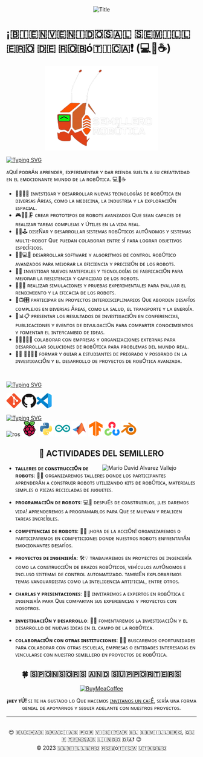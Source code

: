 <div align="center"><img src="https://readme-typing-svg.herokuapp.com?font=Architects+Daughter&color=%2338C2FF&size=50&center=true&vCenter=true&height=70&width=950&lines=¡La+revolución+robótica+comienza+aquí!" alt="Title"></img></div>


# ¡​🇧​​🇮​​🇪​​🇳​​🇻​​🇪​​🇳​​🇮​​🇩​​🇴​​🇸​ ​🇦​​🇱​ ​🇸​​🇪​​🇲​​🇮​​🇱​​🇱​​🇪​​🇷​​🇴​ ​🇩​​🇪​ ​🇷​​🇴​​🇧​ó​🇹​​🇮​​🇨​​🇦​❗ (💻💖☕)

<div id="header" align="center">
<img src="/img/semillero/background.png" width="300"/>
	
	
</div>

[![Typing SVG](https://readme-typing-svg.herokuapp.com?font=comfortaa&color=016EEA&size=24&width=600&lines=Diseñar+Desarrollar+Construir+Programar;Investigar+Optimizar+Simular+Modelar)](https://git.io/typing-svg)

ᴀQᴜÍ ᴘᴏᴅʀÁɴ ᴀᴘʀᴇɴᴅᴇʀ, ᴇxᴘᴇʀɪᴍᴇɴᴛᴀʀ ʏ ᴅᴀʀ ʀɪᴇɴᴅᴀ ꜱᴜᴇʟᴛᴀ ᴀ ꜱᴜ ᴄʀᴇᴀᴛɪᴠɪᴅᴀᴅ ᴇɴ ᴇʟ ᴇᴍᴏᴄɪᴏɴᴀɴᴛᴇ ᴍᴜɴᴅᴏ ᴅᴇ ʟᴀ ʀᴏʙÓᴛɪᴄᴀ. 💻💖☕


- 🧐🌱🚀🤓 ɪɴᴠᴇꜱᴛɪɢᴀʀ ʏ ᴅᴇꜱᴀʀʀᴏʟʟᴀʀ ɴᴜᴇᴠᴀꜱ ᴛᴇᴄɴᴏʟᴏɢÍᴀꜱ ᴅᴇ ʀᴏʙÓᴛɪᴄᴀ ᴇɴ ᴅɪᴠᴇʀꜱᴀꜱ Áʀᴇᴀꜱ, ᴄᴏᴍᴏ ʟᴀ ᴍᴇᴅɪᴄɪɴᴀ, ʟᴀ ɪɴᴅᴜꜱᴛʀɪᴀ ʏ ʟᴀ ᴇxᴘʟᴏʀᴀᴄɪÓɴ ᴇꜱᴘᴀᴄɪᴀʟ.
- 🎮👩‍🔧🗜 ᴄʀᴇᴀʀ ᴘʀᴏᴛᴏᴛɪᴘᴏꜱ ᴅᴇ ʀᴏʙᴏᴛꜱ ᴀᴠᴀɴᴢᴀᴅᴏꜱ Qᴜᴇ ꜱᴇᴀɴ ᴄᴀᴘᴀᴄᴇꜱ ᴅᴇ ʀᴇᴀʟɪᴢᴀʀ ᴛᴀʀᴇᴀꜱ ᴄᴏᴍᴘʟᴇᴊᴀꜱ ʏ Úᴛɪʟᴇꜱ ᴇɴ ʟᴀ ᴠɪᴅᴀ ʀᴇᴀʟ.
- 👾🎯🕹  ᴅɪꜱᴇÑᴀʀ ʏ ᴅᴇꜱᴀʀʀᴏʟʟᴀʀ ꜱɪꜱᴛᴇᴍᴀꜱ ʀᴏʙÓᴛɪᴄᴏꜱ ᴀᴜᴛÓɴᴏᴍᴏꜱ ʏ ꜱɪꜱᴛᴇᴍᴀꜱ ᴍᴜʟᴛɪ-ʀᴏʙᴏᴛ Qᴜᴇ ᴘᴜᴇᴅᴀɴ ᴄᴏʟᴀʙᴏʀᴀʀ ᴇɴᴛʀᴇ ꜱÍ ᴘᴀʀᴀ ʟᴏɢʀᴀʀ ᴏʙᴊᴇᴛɪᴠᴏꜱ ᴇꜱᴘᴇᴄÍꜰɪᴄᴏꜱ.
- 👩‍💻💻🧮 ᴅᴇꜱᴀʀʀᴏʟʟᴀʀ ꜱᴏꜰᴛᴡᴀʀᴇ ʏ ᴀʟɢᴏʀɪᴛᴍᴏꜱ ᴅᴇ ᴄᴏɴᴛʀᴏʟ ʀᴏʙÓᴛɪᴄᴏ ᴀᴠᴀɴᴢᴀᴅᴏꜱ ᴘᴀʀᴀ ᴍᴇᴊᴏʀᴀʀ ʟᴀ ᴇꜰɪᴄɪᴇɴᴄɪᴀ ʏ ᴘʀᴇᴄɪꜱɪÓɴ ᴅᴇ ʟᴏꜱ ʀᴏʙᴏᴛꜱ.
- 🦾🤖 ɪɴᴠᴇꜱᴛɪɢᴀʀ ɴᴜᴇᴠᴏꜱ ᴍᴀᴛᴇʀɪᴀʟᴇꜱ ʏ ᴛᴇᴄɴᴏʟᴏɢÍᴀꜱ ᴅᴇ ꜰᴀʙʀɪᴄᴀᴄɪÓɴ ᴘᴀʀᴀ ᴍᴇᴊᴏʀᴀʀ ʟᴀ ʀᴇꜱɪꜱᴛᴇɴᴄɪᴀ ʏ ᴄᴀᴘᴀᴄɪᴅᴀᴅ ᴅᴇ ʟᴏꜱ ʀᴏʙᴏᴛꜱ.
- 🚦🚧🚨 ʀᴇᴀʟɪᴢᴀʀ ꜱɪᴍᴜʟᴀᴄɪᴏɴᴇꜱ ʏ ᴘʀᴜᴇʙᴀꜱ ᴇxᴘᴇʀɪᴍᴇɴᴛᴀʟᴇꜱ ᴘᴀʀᴀ ᴇᴠᴀʟᴜᴀʀ ᴇʟ ʀᴇɴᴅɪᴍɪᴇɴᴛᴏ ʏ ʟᴀ ᴇꜰɪᴄᴀᴄɪᴀ ᴅᴇ ʟᴏꜱ ʀᴏʙᴏᴛꜱ.
- 🧿📺🎛 ᴘᴀʀᴛɪᴄɪᴘᴀʀ ᴇɴ ᴘʀᴏʏᴇᴄᴛᴏꜱ ɪɴᴛᴇʀᴅɪꜱᴄɪᴘʟɪɴᴀʀɪᴏꜱ Qᴜᴇ ᴀʙᴏʀᴅᴇɴ ᴅᴇꜱᴀꜰÍᴏꜱ ᴄᴏᴍᴘʟᴇᴊᴏꜱ ᴇɴ ᴅɪᴠᴇʀꜱᴀꜱ Áʀᴇᴀꜱ, ᴄᴏᴍᴏ ʟᴀ ꜱᴀʟᴜᴅ, ᴇʟ ᴛʀᴀɴꜱᴘᴏʀᴛᴇ ʏ ʟᴀ ᴇɴᴇʀɢÍᴀ.
- 📌📊📋 ᴘʀᴇꜱᴇɴᴛᴀʀ ʟᴏꜱ ʀᴇꜱᴜʟᴛᴀᴅᴏꜱ ᴅᴇ ɪɴᴠᴇꜱᴛɪɢᴀᴄɪÓɴ ᴇɴ ᴄᴏɴꜰᴇʀᴇɴᴄɪᴀꜱ, ᴘᴜʙʟɪᴄᴀᴄɪᴏɴᴇꜱ ʏ ᴇᴠᴇɴᴛᴏꜱ ᴅᴇ ᴅɪᴠᴜʟɢᴀᴄɪÓɴ ᴘᴀʀᴀ ᴄᴏᴍᴘᴀʀᴛɪʀ ᴄᴏɴᴏᴄɪᴍɪᴇɴᴛᴏꜱ ʏ ꜰᴏᴍᴇɴᴛᴀʀ ᴇʟ ɪɴᴛᴇʀᴄᴀᴍʙɪᴏ ᴅᴇ ɪᴅᴇᴀꜱ.
- 🏡🏢💁‍♀️🤵   ᴄᴏʟᴀʙᴏʀᴀʀ ᴄᴏɴ ᴇᴍᴘʀᴇꜱᴀꜱ ʏ ᴏʀɢᴀɴɪᴢᴀᴄɪᴏɴᴇꜱ ᴇxᴛᴇʀɴᴀꜱ ᴘᴀʀᴀ ᴅᴇꜱᴀʀʀᴏʟʟᴀʀ ꜱᴏʟᴜᴄɪᴏɴᴇꜱ ᴅᴇ ʀᴏʙÓᴛɪᴄᴀ ᴘᴀʀᴀ ᴘʀᴏʙʟᴇᴍᴀꜱ ᴅᴇʟ ᴍᴜɴᴅᴏ ʀᴇᴀʟ.
- 👨‍🏫 👩‍🎓👨‍🎓 ꜰᴏʀᴍᴀʀ ʏ ɢᴜɪᴀʀ ᴀ ᴇꜱᴛᴜᴅɪᴀɴᴛᴇꜱ ᴅᴇ ᴘʀᴇɢʀᴀᴅᴏ ʏ ᴘᴏꜱɢʀᴀᴅᴏ ᴇɴ ʟᴀ ɪɴᴠᴇꜱᴛɪɢᴀᴄɪÓɴ ʏ ᴇʟ ᴅᴇꜱᴀʀʀᴏʟʟᴏ ᴅᴇ ᴘʀᴏʏᴇᴄᴛᴏꜱ ᴅᴇ ʀᴏʙÓᴛɪᴄᴀ ᴀᴠᴀɴᴢᴀᴅᴀ.

 
<br>

[![Typing SVG](https://readme-typing-svg.herokuapp.com?font=comfortaa&color=016EEA&size=24&width=500&lines=Basic)](https://git.io/typing-svg)<br>


<img src="https://github.com/devicons/devicon/blob/master/icons/git/git-original.svg" title="Git" alt="Git" width="40" height="40"/><img src="https://github.com/devicons/devicon/blob/master/icons/github/github-original.svg" title="github" alt="github" width="40" height="40"/><img src="https://github.com/devicons/devicon/blob/master/icons/vscode/vscode-original.svg" title="vscode" alt="vscode" width="40" height="40"/>
<br>
	
[![Typing SVG](https://readme-typing-svg.herokuapp.com?font=comfortaa&color=016EEA&size=24&width=500&lines=Robotics)](https://git.io/typing-svg)<br>
<img src="https://upload.wikimedia.org/wikipedia/commons/b/bb/Ros_logo.svg" title="ros" alt="ros" width="80" height="40"/>
<img src="https://github.com/devicons/devicon/blob/master/icons/raspberrypi/raspberrypi-original.svg" title="arduino" alt="arduino" width="40" height="40"/>
<img src="https://github.com/devicons/devicon/blob/master/icons/python/python-original.svg" title="python" alt="python" width="40" height="40"/>
<img src="https://github.com/devicons/devicon/blob/master/icons/arduino/arduino-original.svg" title="RaspberryPi" alt="RaspberryPi" width="40" height="40"/>
<img src="https://github.com/devicons/devicon/blob/master/icons/matlab/matlab-original.svg" title="matlab" alt="matlab" width="40" height="40"/>
<img src="https://github.com/devicons/devicon/blob/master/icons/tensorflow/tensorflow-original.svg" title="TensorFlow" alt="TensorFlow" width="40" height="40"/>
<img src="https://github.com/devicons/devicon/blob/master/icons/opencv/opencv-original.svg" title="opencv" alt="opencv" width="40" height="40"/>
<img src="https://github.com/devicons/devicon/blob/master/icons/blender/blender-original.svg" title="blender" alt="blender" width="40" height="40"/>
	




<div align="center">

## 🎵 ACTIVIDADES DEL SEMILLERO

</div>

<!--div align="center">
<img src="/img/semillero/siro.gif" width="150"/>
<img src="/img/semillero/simulacion.gif" width="150"/>
<img src="/img/semillero/carrera.gif" width="150"/>
<img src="/img/semillero/teleoperado.gif" width="150"/>
</div-->

<a href="#"><img src="/img/semillero/siro.gif" width="250" align="right"  alt="Mario David Alvarez Vallejo"/></a>

- **ᴛᴀʟʟᴇʀᴇꜱ ᴅᴇ ᴄᴏɴꜱᴛʀᴜᴄᴄɪÓɴ ᴅᴇ ʀᴏʙᴏᴛꜱ**: 🤖🔧 ᴏʀɢᴀɴɪᴢᴀʀᴇᴍᴏꜱ ᴛᴀʟʟᴇʀᴇꜱ ᴅᴏɴᴅᴇ ʟᴏꜱ ᴘᴀʀᴛɪᴄɪᴘᴀɴᴛᴇꜱ ᴀᴘʀᴇɴᴅᴇʀÁɴ ᴀ ᴄᴏɴꜱᴛʀᴜɪʀ ʀᴏʙᴏᴛꜱ ᴜᴛɪʟɪᴢᴀɴᴅᴏ ᴋɪᴛꜱ ᴅᴇ ʀᴏʙÓᴛɪᴄᴀ, ᴍᴀᴛᴇʀɪᴀʟᴇꜱ ꜱɪᴍᴘʟᴇꜱ ᴏ ᴘɪᴇᴢᴀꜱ ʀᴇᴄɪᴄʟᴀᴅᴀꜱ ᴅᴇ ᴊᴜɢᴜᴇᴛᴇꜱ.
  
- **ᴘʀᴏɢʀᴀᴍᴀᴄɪÓɴ ᴅᴇ ʀᴏʙᴏᴛꜱ**: 💻🤖 ᴅᴇꜱᴘᴜÉꜱ ᴅᴇ ᴄᴏɴꜱᴛʀᴜɪʀʟᴏꜱ, ¡ʟᴇꜱ ᴅᴀʀᴇᴍᴏꜱ ᴠɪᴅᴀ! ᴀᴘʀᴇɴᴅᴇʀᴇᴍᴏꜱ ᴀ ᴘʀᴏɢʀᴀᴍᴀʀʟᴏꜱ ᴘᴀʀᴀ Qᴜᴇ ꜱᴇ ᴍᴜᴇᴠᴀɴ ʏ ʀᴇᴀʟɪᴄᴇɴ ᴛᴀʀᴇᴀꜱ ɪɴᴄʀᴇÍʙʟᴇꜱ.
  
- **ᴄᴏᴍᴘᴇᴛᴇɴᴄɪᴀꜱ ᴅᴇ ʀᴏʙᴏᴛꜱ**: 🏁🤖 ¡ʜᴏʀᴀ ᴅᴇ ʟᴀ ᴀᴄᴄɪÓɴ! ᴏʀɢᴀɴɪᴢᴀʀᴇᴍᴏꜱ ᴏ ᴘᴀʀᴛɪᴄɪᴘᴀʀᴇᴍᴏꜱ ᴇɴ ᴄᴏᴍᴘᴇᴛɪᴄɪᴏɴᴇꜱ ᴅᴏɴᴅᴇ ɴᴜᴇꜱᴛʀᴏꜱ ʀᴏʙᴏᴛꜱ ᴇɴꜰʀᴇɴᴛᴀʀÁɴ ᴇᴍᴏᴄɪᴏɴᴀɴᴛᴇꜱ ᴅᴇꜱᴀꜰÍᴏꜱ.
  
- **ᴘʀᴏʏᴇᴄᴛᴏꜱ ᴅᴇ ɪɴɢᴇɴɪᴇʀÍᴀ**: 🛠️💡 ᴛʀᴀʙᴀᴊᴀʀᴇᴍᴏꜱ ᴇɴ ᴘʀᴏʏᴇᴄᴛᴏꜱ ᴅᴇ ɪɴɢᴇɴɪᴇʀÍᴀ ᴄᴏᴍᴏ ʟᴀ ᴄᴏɴꜱᴛʀᴜᴄᴄɪÓɴ ᴅᴇ ʙʀᴀᴢᴏꜱ ʀᴏʙÓᴛɪᴄᴏꜱ, ᴠᴇʜÍᴄᴜʟᴏꜱ ᴀᴜᴛÓɴᴏᴍᴏꜱ ᴇ ɪɴᴄʟᴜꜱᴏ ꜱɪꜱᴛᴇᴍᴀꜱ ᴅᴇ ᴄᴏɴᴛʀᴏʟ ᴀᴜᴛᴏᴍᴀᴛɪᴢᴀᴅᴏ. ᴛᴀᴍʙɪÉɴ ᴇxᴘʟᴏʀᴀʀᴇᴍᴏꜱ ᴛᴇᴍᴀꜱ ᴠᴀɴɢᴜᴀʀᴅɪꜱᴛᴀꜱ ᴄᴏᴍᴏ ʟᴀ ɪɴᴛᴇʟɪɢᴇɴᴄɪᴀ ᴀʀᴛɪꜰɪᴄɪᴀʟ, ᴇɴᴛʀᴇ ᴏᴛʀᴏꜱ.
  
- **ᴄʜᴀʀʟᴀꜱ ʏ ᴘʀᴇꜱᴇɴᴛᴀᴄɪᴏɴᴇꜱ**: 🎤💬 ɪɴᴠɪᴛᴀʀᴇᴍᴏꜱ ᴀ ᴇxᴘᴇʀᴛᴏꜱ ᴇɴ ʀᴏʙÓᴛɪᴄᴀ ᴇ ɪɴɢᴇɴɪᴇʀÍᴀ ᴘᴀʀᴀ Qᴜᴇ ᴄᴏᴍᴘᴀʀᴛᴀɴ ꜱᴜꜱ ᴇxᴘᴇʀɪᴇɴᴄɪᴀꜱ ʏ ᴘʀᴏʏᴇᴄᴛᴏꜱ ᴄᴏɴ ɴᴏꜱᴏᴛʀᴏꜱ.
  
- **ɪɴᴠᴇꜱᴛɪɢᴀᴄɪÓɴ ʏ ᴅᴇꜱᴀʀʀᴏʟʟᴏ**: 🚀🔬 ꜰᴏᴍᴇɴᴛᴀʀᴇᴍᴏꜱ ʟᴀ ɪɴᴠᴇꜱᴛɪɢᴀᴄɪÓɴ ʏ ᴇʟ ᴅᴇꜱᴀʀʀᴏʟʟᴏ ᴅᴇ ɴᴜᴇᴠᴀꜱ ɪᴅᴇᴀꜱ ᴇɴ ᴇʟ ᴄᴀᴍᴘᴏ ᴅᴇ ʟᴀ ʀᴏʙÓᴛɪᴄᴀ.
  
- **ᴄᴏʟᴀʙᴏʀᴀᴄɪÓɴ ᴄᴏɴ ᴏᴛʀᴀꜱ ɪɴꜱᴛɪᴛᴜᴄɪᴏɴᴇꜱ**: 🤝🏫 ʙᴜꜱᴄᴀʀᴇᴍᴏꜱ ᴏᴘᴏʀᴛᴜɴɪᴅᴀᴅᴇꜱ ᴘᴀʀᴀ ᴄᴏʟᴀʙᴏʀᴀʀ ᴄᴏɴ ᴏᴛʀᴀꜱ ᴇꜱᴄᴜᴇʟᴀꜱ, ᴇᴍᴘʀᴇꜱᴀꜱ ᴏ ᴇɴᴛɪᴅᴀᴅᴇꜱ ɪɴᴛᴇʀᴇꜱᴀᴅᴀꜱ ᴇɴ ᴠɪɴᴄᴜʟᴀʀꜱᴇ ᴄᴏɴ ɴᴜᴇꜱᴛʀᴏ ꜱᴇᴍɪʟʟᴇʀᴏ ᴇɴ ᴘʀᴏʏᴇᴄᴛᴏꜱ ᴅᴇ ʀᴏʙÓᴛɪᴄᴀ.


<div align="center">

## 🍀 ​🇸​​🇵​​🇴​​🇳​​🇸​​🇴​​🇷​​🇸​ ​🇦​​🇳​​🇩​ ​🇸​​🇺​​🇵​​🇵​​🇴​​🇷​​🇹​​🇪​​🇷​​🇸​

[![BuyMeaCoffee](https://img.shields.io/badge/Buymeacoffee-%23FFDD00.svg?&style=for-the-badge&logo=buy-me-a-coffee&logoColor=black)](https://buymeacoff.ee)


**¡ʜᴇʏ ᴛÚ!** ꜱɪ ᴛᴇ ʜᴀ ɢᴜꜱᴛᴀᴅᴏ ʟᴏ Qᴜᴇ ʜᴀᴄᴇᴍᴏꜱ [ɪɴᴠɪᴛᴀɴᴏꜱ ᴜɴ ᴄᴀꜰÉ](ʜᴛᴛᴘꜱ://ʙᴍᴄ.xʏᴢ),  ꜱᴇʀÍᴀ ᴜɴᴀ ꜰᴏʀᴍᴀ ɢᴇɴɪᴀʟ ᴅᴇ ᴀᴘᴏʏᴀʀɴᴏꜱ ʏ ꜱᴇɢᴜɪʀ ᴀᴅᴇʟᴀɴᴛᴇ ᴄᴏɴ ɴᴜᴇꜱᴛʀᴏꜱ ᴘʀᴏʏᴇᴄᴛᴏꜱ.


---
	

	
<br>
 😍 ​🇲​​🇺​​🇨​​🇭​​🇦​​🇸​ ​🇬​​🇷​​🇦​​🇨​​🇮​​🇦​​🇸​ ​🇵​​🇴​​🇷​ ​🇻​​🇮​​🇸​​🇮​​🇹​​🇦​​🇷​ ​🇪​​🇱​ ​🇸​​🇪​​🇲​​🇮​​🇱​​🇱​​🇪​​🇷​​🇴​, ​🇶​​🇺​​🇪​ ​🇹​​🇪​​🇳​​🇬​​🇦​​🇸​ ​🇱​​🇮​​🇳​​🇩​​🇴​ ​🇩​í​🇦​❗ 😉
  <br/>  
  &copy; 2023 ​🇸​​🇪​​🇲​​🇮​​🇱​​🇱​​🇪​​🇷​​🇴​ ​🇷​​🇴​​🇧​ó​🇹​​🇮​​🇨​​🇦​ ​🇺​​🇹​​🇦​​🇩​​🇪​​🇴​
</div>
 
<!-- 
  Generar fuentes
  https://lingojam.com/FancyTextGenerator 
-->